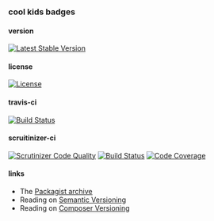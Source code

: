 
### cool kids badges

#### version

[![Latest Stable Version](https://poser.pugx.org/henderjon/chevron-widgets/v/stable.svg)](https://packagist.org/packages/henderjon/chevron-widgets)

#### license

[![License](https://poser.pugx.org/henderjon/chevron-widgets/license.svg)](https://packagist.org/packages/henderjon/chevron-widgets)

#### travis-ci

[![Build Status](https://travis-ci.org/henderjon/chevron.widgets.svg?branch=master)](https://travis-ci.org/henderjon/chevron.widgets)

#### scruitinizer-ci

[![Scrutinizer Code Quality](https://scrutinizer-ci.com/g/henderjon/chevron.widgets/badges/quality-score.png?b=master)](https://scrutinizer-ci.com/g/henderjon/chevron.widgets/?branch=master)
[![Build Status](https://scrutinizer-ci.com/g/henderjon/chevron.widgets/badges/build.png?b=master)](https://scrutinizer-ci.com/g/henderjon/chevron.widgets/build-status/master)
[![Code Coverage](https://scrutinizer-ci.com/g/henderjon/chevron.widgets/badges/coverage.png?b=master)](https://scrutinizer-ci.com/g/henderjon/chevron.widgets/?branch=master)

#### links

  - The [Packagist archive](https://packagist.org/packages/henderjon/chevron-widgets)
  - Reading on [Semantic Versioning](http://semver.org/)
  - Reading on [Composer Versioning](https://getcomposer.org/doc/01-basic-usage.md#package-versions)
